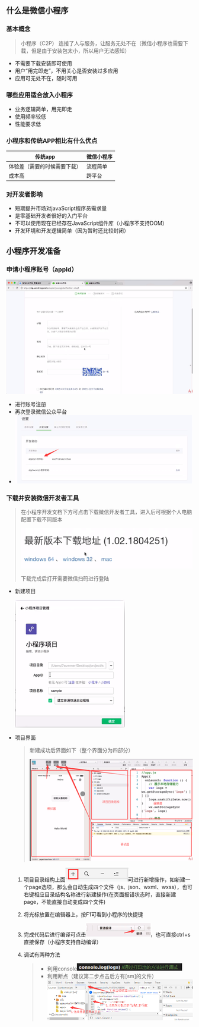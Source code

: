 ## 什么是微信小程序

### 基本概念

> 小程序（C2P） 连接了人与服务，让服务无处不在（微信小程序也需要下载，但是由于安装包太小，所以用户无法感知）

* 不需要下载安装即可使用
* 用户“用完即走”，不用关心是否安装过多应用
* 应用可无处不在，随时可用

### 哪些应用适合放入小程序

* 业务逻辑简单，用完即走
* 使用频率较低
* 性能要求低

### 小程序和传统APP相比有什么优点

| 传统app                      | 微信小程序 |
| ---------------------------- | ---------- |
| 体验差（需要的时候需要下载） | 流程简单   |
| 成本高                       | 跨平台     |

### 对开发者影响

* 短期提升市场对javaScript程序员需求量
* 是零基础开发者很好的入门平台
* 不可以使用现在已经存在JavaScript组件库（小程序不支持DOM）
* 开发环境和开发逻辑简单（因为暂时还比较封闭）

## 小程序开发准备

### 申请小程序账号（appId）

![1547013434764](https://github.com/Huangbinrui/Tips/blob/master/images/1547013434764.png)

* 进行账号注册
* 再次登录微信公众平台
* ![1547013633235](https://github.com/Huangbinrui/Tips/blob/master/images/1547013633235.png)

### 下载并安装微信开发者工具

> 在小程序开发文档下方可点击下载微信开发者工具，进入后可根据个人电脑配置下载不同版本
>
> ![1547013804483](https://github.com/Huangbinrui/Tips/blob/master/images/1547013804483.png)
>
> 下载完成后打开需要微信扫码进行登陆

* 新建项目

  ![1547014857936](https://github.com/Huangbinrui/Tips/blob/master/images/1547014857936.png)

* 项目界面

  > 新建成功后界面如下（整个界面分为四部分）
  >
  > ![1547015205156](https://github.com/Huangbinrui/Tips/blob/master/images/1547015205156.png)



  1. 项目目录结构上面![1547015585191](https://github.com/Huangbinrui/Tips/blob/master/images/1547015585191.png)可进行新增操作，如新建一个page选项，那么会自动生成四个文件（js、json、wxml、wxss），也可右键相应目录结构名称进行新建操作(在页面报错状态时，直接新建page，不能直接自动变成四个文件)

  2. 将光标放置在编辑器上，按F1可看到小程序的快捷键

  3. 完成代码后进行编译可点击![1547016031816](https://github.com/Huangbinrui/Tips/blob/master/images/1547016031816.png)，也可直接ctrl+s直接保存（小程序支持自动编译）

  4. 调试有两种方法

     > * 利用console![1547016618473](https://github.com/Huangbinrui/Tips/blob/master/images/1547016618473.png)
     > * 利用断点（建议第二步点击后方有[sm]的文件）![1547016925389](https://github.com/Huangbinrui/Tips/blob/master/images/1547016925389.png)